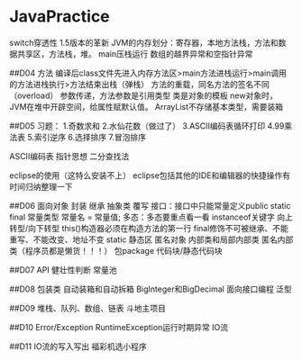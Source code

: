 # JavaPractice

switch穿透性
1.5版本的革新
JVM的内存划分：寄存器，本地方法栈，方法和数据共享区，方法栈，堆。
main压栈运行
数组的越界异常和空指针异常

##D04
方法
编译后class文件先进入内存方法区>main方法进栈运行>main调用的方法进栈执行>方法结束出栈（弹栈）
方法的重载，同名方法的签名不同（overload）
参数传递，方法参数是引用类型
类是对象的模板
new对象时，JVM在堆中开辟空间，给属性赋默认值。
ArrayList不存储基本类型，需要装箱

##D05
习题：
1.奇数求和
2.水仙花数（做过了）
3.ASCII编码表循环打印
4.99乘法表
5.索引逆序
6.选择排序
7.冒泡排序

ASCII编码表
指针思想
二分查找法

eclipse的使用（这特么安装不上）
eclipse包括其他的IDE和编辑器的快捷操作有时间归纳整理一下

##D06
面向对象
封装
继承
抽象类
覆写
接口：接口中只能常量定义public static final 常量类型 常量名 = 常量值;
多态：多态要重点看一看
instanceof关键字
向上转型/向下转型
this()构造器必须在构造方法的第一行
final修饰不可被继承、不能重写、不能改变、地址不变
static 静态区
匿名对象
内部类和局部内部类
匿名内部类（程序员都是懒货！！！）
包package
代码块/静态代码块

##D07
API
健壮性判断
常量池

##D08
包装类
自动装箱和自动拆箱
BigInteger和BigDecimal
面向接口编程
泛型

##D09
堆栈、队列、数组、链表
斗地主项目

##D10
Error/Exception
RuntimeException运行时期异常
IO流

##D11
IO流的写入写出
福彩机选小程序